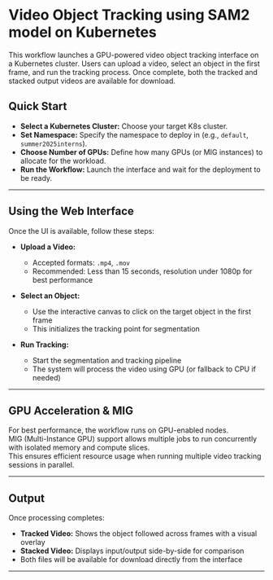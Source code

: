 # Video Object Tracking using SAM2 model on Kubernetes

This workflow launches a GPU-powered video object tracking interface on a Kubernetes cluster. Users can upload a video, select an object in the first frame, and run the tracking process. Once complete, both the tracked and stacked output videos are available for download.

## Quick Start

- **Select a Kubernetes Cluster:** Choose your target K8s cluster.  
- **Set Namespace:** Specify the namespace to deploy in (e.g., `default`, `summer2025interns`).  
- **Choose Number of GPUs:** Define how many GPUs (or MIG instances) to allocate for the workload.  
- **Run the Workflow:** Launch the interface and wait for the deployment to be ready.

---

##  Using the Web Interface

Once the UI is available, follow these steps:

- **Upload a Video:**  
  - Accepted formats: `.mp4`, `.mov`  
  - Recommended: Less than 15 seconds, resolution under 1080p for best performance  

- **Select an Object:**  
  - Use the interactive canvas to click on the target object in the first frame  
  - This initializes the tracking point for segmentation  

- **Run Tracking:**  
  - Start the segmentation and tracking pipeline  
  - The system will process the video using GPU (or fallback to CPU if needed)

---

## GPU Acceleration & MIG

For best performance, the workflow runs on GPU-enabled nodes.  
MIG (Multi-Instance GPU) support allows multiple jobs to run concurrently with isolated memory and compute slices.  
This ensures efficient resource usage when running multiple video tracking sessions in parallel.

---

## Output

Once processing completes:

- **Tracked Video:** Shows the object followed across frames with a visual overlay  
- **Stacked Video:** Displays input/output side-by-side for comparison  
- Both files will be available for download directly from the interface

---
